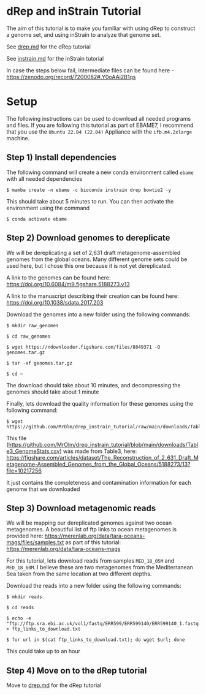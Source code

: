 # dRep and inStrain Tutorial

The aim of this tutorial is to make you familiar with using dRep to construct a genome set, and using inStrain to analyze that genome set.

See [drep.md](drep.md) for the dRep tutorial

See [instrain.md](instrain.md) for the inStrain tutorial

In case the steps below fail, intermediate files can be found here - https://zenodo.org/record/7200082#.Y0oAAi2B1qs

# Setup

The following instructions can be used to download all needed programs and files. If you are following this tutorial as part of EBAME7, I recommend that you use the `Ubuntu 22.04 (22.04)` Appliance with the `ifb.m4.2xlarge` machine.

## Step 1) Install dependencies

The following command will create a new conda environment called `ebame` with all needed dependencies

```
$ mamba create -n ebame -c bioconda instrain drep bowtie2 -y
```

This should take about 5 minutes to run. You can then activate the environment using the command

```
$ conda activate ebame
```

## Step 2) Download genomes to dereplicate

We will be dereplicating a set of 2,631 draft metagenome-assembled genomes from the global oceans. Many different genome sets could be used here, but I chose this one because it is not yet dereplicated.

A link to the genomes can be found here: https://doi.org/10.6084/m9.figshare.5188273.v13

A link to the manuscript describing their creation can be found here: https://doi.org/10.1038/sdata.2017.203

Download the genomes into a new folder using the following commands:

```
$ mkdir raw_genomes

$ cd raw_genomes

$ wget https://ndownloader.figshare.com/files/8849371 -O genomes.tar.gz

$ tar -xf genomes.tar.gz

$ cd ~
```

The download should take about 10 minutes, and decompressing the genomes should take about 1 minute

Finally, lets download the quality information for these genomes using the following command:

```
$ wget https://github.com/MrOlm/drep_instrain_tutorial/raw/main/downloads/Table3_GenomeStats.csv
```

This file (https://github.com/MrOlm/drep_instrain_tutorial/blob/main/downloads/Table3_GenomeStats.csv) was made from Table3, here: https://figshare.com/articles/dataset/The_Reconstruction_of_2_631_Draft_Metagenome-Assembled_Genomes_from_the_Global_Oceans/5188273/13?file=10217256

It just contains the completeness and contamination information for each genome that we downloaded
## Step 3) Download metagenomic reads

We will be mapping our dereplicated genomes against two ocean metagenomes. A beautiful list of ftp links to ocean metagenomes is provided here: https://merenlab.org/data/tara-oceans-mags/files/samples.txt as part of this tutorial: https://merenlab.org/data/tara-oceans-mags

For this tutorial, lets download reads from samples `MED_18_05M` and `MED_18_60M`. I believe these are two metagenomes from the Mediterranean Sea taken from the same location at two different depths.

Download the reads into a new folder using the following commands:

```
$ mkdir reads

$ cd reads

$ echo -e "ftp://ftp.sra.ebi.ac.uk/vol1/fastq/ERR599/ERR599140/ERR599140_1.fastq.gz\nftp://ftp.sra.ebi.ac.uk/vol1/fastq/ERR599/ERR599140/ERR599140_2.fastq.gz\nftp://ftp.sra.ebi.ac.uk/vol1/fastq/ERR599/ERR599092/ERR599092_1.fastq.gz\nftp://ftp.sra.ebi.ac.uk/vol1/fastq/ERR599/ERR599092/ERR599092_2.fastq.gz" > ftp_links_to_download.txt

$ for url in $(cat ftp_links_to_download.txt); do wget $url; done
```

This could take up to an hour

## Step 4) Move on to the dRep tutorial

Move to [drep.md](drep.md) for the dRep tutorial